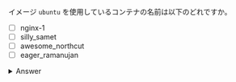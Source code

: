 イメージ `ubuntu` を使用しているコンテナの名前は以下のどれですか。

- [ ] nginx-1
- [ ] silly_samet
- [ ] awesome_northcut
- [ ] eager_ramanujan

<details>
  <summary>Answer</summary>

awesome_northcut

</details>
